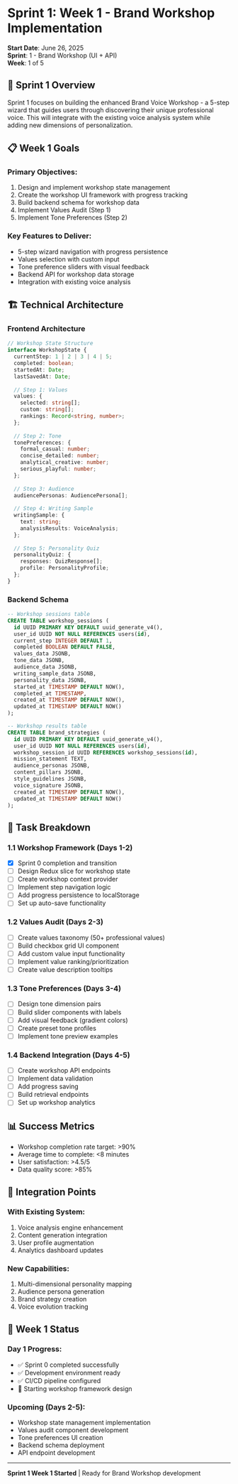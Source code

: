 # Sprint 1: Week 1 - Brand Workshop Implementation
**Start Date**: June 26, 2025  
**Sprint**: 1 - Brand Workshop (UI + API)  
**Week**: 1 of 5  

## 🚀 Sprint 1 Overview

Sprint 1 focuses on building the enhanced Brand Voice Workshop - a 5-step wizard that guides users through discovering their unique professional voice. This will integrate with the existing voice analysis system while adding new dimensions of personalization.

## 📋 Week 1 Goals

### Primary Objectives:
1. Design and implement workshop state management
2. Create the workshop UI framework with progress tracking
3. Build backend schema for workshop data
4. Implement Values Audit (Step 1)
5. Implement Tone Preferences (Step 2)

### Key Features to Deliver:
- 5-step wizard navigation with progress persistence
- Values selection with custom input
- Tone preference sliders with visual feedback
- Backend API for workshop data storage
- Integration with existing voice analysis

## 🏗️ Technical Architecture

### Frontend Architecture
```typescript
// Workshop State Structure
interface WorkshopState {
  currentStep: 1 | 2 | 3 | 4 | 5;
  completed: boolean;
  startedAt: Date;
  lastSavedAt: Date;
  
  // Step 1: Values
  values: {
    selected: string[];
    custom: string[];
    rankings: Record<string, number>;
  };
  
  // Step 2: Tone
  tonePreferences: {
    formal_casual: number;
    concise_detailed: number;
    analytical_creative: number;
    serious_playful: number;
  };
  
  // Step 3: Audience
  audiencePersonas: AudiencePersona[];
  
  // Step 4: Writing Sample
  writingSample: {
    text: string;
    analysisResults: VoiceAnalysis;
  };
  
  // Step 5: Personality Quiz
  personalityQuiz: {
    responses: QuizResponse[];
    profile: PersonalityProfile;
  };
}
```

### Backend Schema
```sql
-- Workshop sessions table
CREATE TABLE workshop_sessions (
  id UUID PRIMARY KEY DEFAULT uuid_generate_v4(),
  user_id UUID NOT NULL REFERENCES users(id),
  current_step INTEGER DEFAULT 1,
  completed BOOLEAN DEFAULT FALSE,
  values_data JSONB,
  tone_data JSONB,
  audience_data JSONB,
  writing_sample_data JSONB,
  personality_data JSONB,
  started_at TIMESTAMP DEFAULT NOW(),
  completed_at TIMESTAMP,
  created_at TIMESTAMP DEFAULT NOW(),
  updated_at TIMESTAMP DEFAULT NOW()
);

-- Workshop results table  
CREATE TABLE brand_strategies (
  id UUID PRIMARY KEY DEFAULT uuid_generate_v4(),
  user_id UUID NOT NULL REFERENCES users(id),
  workshop_session_id UUID REFERENCES workshop_sessions(id),
  mission_statement TEXT,
  audience_personas JSONB,
  content_pillars JSONB,
  style_guidelines JSONB,
  voice_signature JSONB,
  created_at TIMESTAMP DEFAULT NOW(),
  updated_at TIMESTAMP DEFAULT NOW()
);
```

## 🎯 Task Breakdown

### 1.1 Workshop Framework (Days 1-2)
- [x] Sprint 0 completion and transition
- [ ] Design Redux slice for workshop state
- [ ] Create workshop context provider
- [ ] Implement step navigation logic
- [ ] Add progress persistence to localStorage
- [ ] Set up auto-save functionality

### 1.2 Values Audit (Days 2-3)
- [ ] Create values taxonomy (50+ professional values)
- [ ] Build checkbox grid UI component
- [ ] Add custom value input functionality
- [ ] Implement value ranking/prioritization
- [ ] Create value description tooltips

### 1.3 Tone Preferences (Days 3-4)
- [ ] Design tone dimension pairs
- [ ] Build slider components with labels
- [ ] Add visual feedback (gradient colors)
- [ ] Create preset tone profiles
- [ ] Implement tone preview examples

### 1.4 Backend Integration (Days 4-5)
- [ ] Create workshop API endpoints
- [ ] Implement data validation
- [ ] Add progress saving
- [ ] Build retrieval endpoints
- [ ] Set up workshop analytics

## 📊 Success Metrics

- Workshop completion rate target: >90%
- Average time to complete: <8 minutes
- User satisfaction: >4.5/5
- Data quality score: >85%

## 🔄 Integration Points

### With Existing System:
1. Voice analysis engine enhancement
2. Content generation integration
3. User profile augmentation
4. Analytics dashboard updates

### New Capabilities:
1. Multi-dimensional personality mapping
2. Audience persona generation
3. Brand strategy creation
4. Voice evolution tracking

## 🚦 Week 1 Status

### Day 1 Progress:
- ✅ Sprint 0 completed successfully
- ✅ Development environment ready
- ✅ CI/CD pipeline configured
- 🔄 Starting workshop framework design

### Upcoming (Days 2-5):
- Workshop state management implementation
- Values audit component development
- Tone preferences UI creation
- Backend schema deployment
- API endpoint development

---
**Sprint 1 Week 1 Started** | Ready for Brand Workshop development